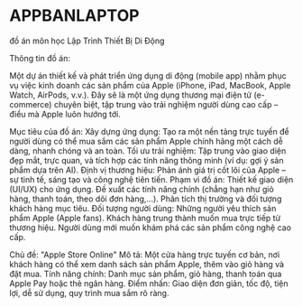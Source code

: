 # APPBANLAPTOP
đồ án môn học Lập Trình Thiết Bị Di Động

Thông tin đồ án: 

  Một dự án thiết kế và phát triển ứng dụng di động (mobile app) nhằm phục vụ việc kinh doanh các sản phẩm của Apple (iPhone, iPad, MacBook, Apple Watch, AirPods, v.v.). Đây sẽ là một ứng dụng thương mại điện tử (e-commerce) chuyên biệt, tập trung vào trải nghiệm người dùng cao cấp – điều mà Apple luôn hướng tới.

Mục tiêu của đồ án:
  Xây dựng ứng dụng: Tạo ra một nền tảng trực tuyến để người dùng có thể mua sắm các sản phẩm Apple chính hãng một cách dễ dàng, nhanh chóng và an toàn.
  Tối ưu trải nghiệm: Tập trung vào giao diện đẹp mắt, trực quan, và tích hợp các tính năng thông minh (ví dụ: gợi ý sản phẩm dựa trên AI).
  Định vị thương hiệu: Phản ánh giá trị cốt lõi của Apple – sự tinh tế, sáng tạo và công nghệ tiên tiến.
Phạm vi đồ án:
  Thiết kế giao diện (UI/UX) cho ứng dụng.
  Đề xuất các tính năng chính (chẳng hạn như giỏ hàng, thanh toán, theo dõi đơn hàng,...).
  Phân tích thị trường và đối tượng khách hàng mục tiêu.
Đối tượng người dùng:
  Những người yêu thích sản phẩm Apple (Apple fans).
  Khách hàng trung thành muốn mua trực tiếp từ thương hiệu.
  Người dùng mới muốn khám phá các sản phẩm công nghệ cao cấp.


Chủ đề: 
  "Apple Store Online"
Mô tả: Một cửa hàng trực tuyến cơ bản, nơi khách hàng có thể xem danh sách sản phẩm Apple, thêm vào giỏ hàng và đặt mua.
Tính năng chính: Danh mục sản phẩm, giỏ hàng, thanh toán qua Apple Pay hoặc thẻ ngân hàng.
Điểm nhấn: Giao diện đơn giản, tốc độ, tiện lợi, dễ sử dụng, quy trình mua sắm rõ ràng.
